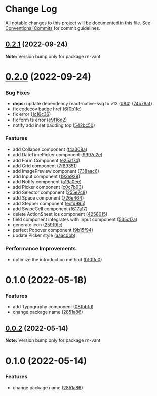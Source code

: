 # Change Log

All notable changes to this project will be documented in this file.
See [Conventional Commits](https://conventionalcommits.org) for commit guidelines.

## [0.2.1](https://github.com/bijinfeng/rn-vant/compare/rn-vant@0.2.0...rn-vant@0.2.1) (2022-09-24)

**Note:** Version bump only for package rn-vant





# [0.2.0](https://github.com/bijinfeng/rn-vant/compare/rn-vant@0.1.0...rn-vant@0.2.0) (2022-09-24)


### Bug Fixes

* **deps:** update dependency react-native-svg to v13 ([#84](https://github.com/bijinfeng/rn-vant/issues/84)) ([74b78af](https://github.com/bijinfeng/rn-vant/commit/74b78afc6efe5475e6aaa34c5f6874d0f4169a99))
* fix codecov badge href ([6f0b1fc](https://github.com/bijinfeng/rn-vant/commit/6f0b1fc43bc5362bac2423e4a4361765e59be05b))
* fix error ([1c16c36](https://github.com/bijinfeng/rn-vant/commit/1c16c3673a38b5220e3aff785cdbc38d96e136e6))
* fix form ts error ([e9f16d2](https://github.com/bijinfeng/rn-vant/commit/e9f16d2cb434b54ea03da49c3d36fd35e3e10b94))
* notify add inset padding top ([542bc50](https://github.com/bijinfeng/rn-vant/commit/542bc509387a4c82680d1c1d6a839110c6608440))


### Features

* add Collapse component ([f4a308a](https://github.com/bijinfeng/rn-vant/commit/f4a308a47c3611caf097379725237b64fa806f3d))
* add DateTimePicker component ([9997c2e](https://github.com/bijinfeng/rn-vant/commit/9997c2eb36f77ebcba87aa7c067c4fb6014c0cb0))
* add Form Component ([e25af74](https://github.com/bijinfeng/rn-vant/commit/e25af74bfd63d0571d358c3d15aee6b8fccbc499))
* add Grid component ([7f89351](https://github.com/bijinfeng/rn-vant/commit/7f893513e8807b37cbf2d50f3674995bcbb6b0c4))
* add ImagePreview component ([738aac6](https://github.com/bijinfeng/rn-vant/commit/738aac654a24b1f406bfc85f6461a06c3bbd3563))
* add Input component ([193e928](https://github.com/bijinfeng/rn-vant/commit/193e928b4a16b5f1bb628341c6a6aba61da2edfa))
* add Notify component ([a19a0ee](https://github.com/bijinfeng/rn-vant/commit/a19a0eef359ac93341913cd62626f82745e24153))
* add Picker component ([c0c7b93](https://github.com/bijinfeng/rn-vant/commit/c0c7b9387b06f29d346d568add9d8645d4e6ef4e))
* add Selector component ([255e7c8](https://github.com/bijinfeng/rn-vant/commit/255e7c83ffd0c5360e59c8b6b37cd215179b191b))
* add Space component ([726e464](https://github.com/bijinfeng/rn-vant/commit/726e46488bfc62fea551cd32704ad8606c52a14b))
* add Stepper component ([ecfd995](https://github.com/bijinfeng/rn-vant/commit/ecfd9958e0a68929bf8d41051d5c39cefd64febe))
* add SwipeCell component ([f617a17](https://github.com/bijinfeng/rn-vant/commit/f617a172b4355654373995169de8d50fd7a1a1f9))
* delete ActionSheet ios component ([4258015](https://github.com/bijinfeng/rn-vant/commit/425801566f204a6b6afdabae2ee6278c03ad153a))
* field component integrates with Input component ([535c17a](https://github.com/bijinfeng/rn-vant/commit/535c17ab82d2f16a65d202cf4218f4e636b5e86e))
* generate icon ([259f9fc](https://github.com/bijinfeng/rn-vant/commit/259f9fc6dbc9eb5bd31f328ab04241a433ad8b18))
* perfect Popover component ([9b15f94](https://github.com/bijinfeng/rn-vant/commit/9b15f942bf9d6f5394c8de5aacdc75f615a10d52))
* update Picker style ([aaac0bb](https://github.com/bijinfeng/rn-vant/commit/aaac0bba4c9530fb0cc963e7af44e611c2038e1d))


### Performance Improvements

* optimize the introduction method ([b10ffc0](https://github.com/bijinfeng/rn-vant/commit/b10ffc04db1748636c27922e0ae474ac58f390bd))





# 0.1.0 (2022-05-18)


### Features

* add Typography component ([08fbb1d](https://github.com/bijinfeng/rn-vant/commit/08fbb1d30d72133163d200263be19a465a7be848))
* change package name ([2851a86](https://github.com/bijinfeng/rn-vant/commit/2851a864a0842a035b3f9affd1deb92496071a4c))





## [0.0.2](https://github.com/bijinfeng/rn-vant/compare/rn-vant@0.1.0...rn-vant@0.0.2) (2022-05-14)

**Note:** Version bump only for package rn-vant





# 0.1.0 (2022-05-14)


### Features

* change package name ([2851a86](https://github.com/bijinfeng/rn-vant/commit/2851a864a0842a035b3f9affd1deb92496071a4c))
